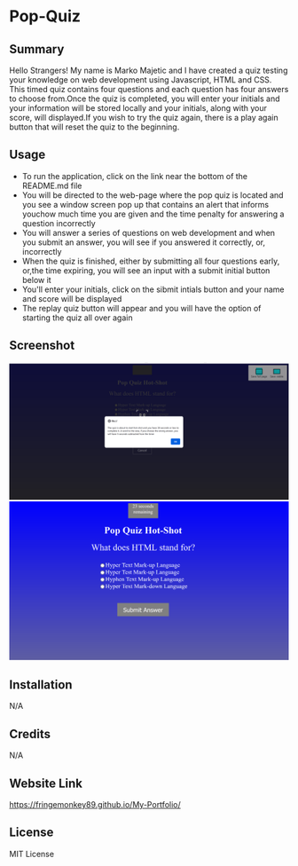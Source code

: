 # Pop-Quiz

## Summary
 Hello Strangers! My name is Marko Majetic and I have created a quiz testing your knowledge on web development using Javascript, HTML and CSS. This timed quiz contains four questions and each question has four answers to choose from.Once the quiz is completed, you will enter your initials and your information will be
stored locally and your initials, along with your score, will displayed.If you wish to try the quiz again, there is a play again button that will reset the quiz
to the beginning.

## Usage

 - To run the application, click on the link near the bottom of the README.md file
 - You will be directed to the web-page where the pop quiz is located and
   you see a window screen pop up that contains an alert that informs youchow much
   time you are given and the time penalty for answering a question incorrectly
 - You will answer a series of questions on web development and when you submit an
   answer, you will see if you answered it correctly, or, incorrectly
 - When the quiz is finished, either by submitting all four questions early, or,the
   time expiring, you will see an input with a submit initial button below it
 - You'll enter your initials, click on the sibmit intials button and your name and
   score will be displayed
 - The replay quiz button will appear and you will have the option of starting the
     quiz all over again
       
    
## Screenshot

![](./screenshot1.png)
![](./screenshot2.png)
## Installation
   N/A

## Credits
   N/A

## Website Link

https://fringemonkey89.github.io/My-Portfolio/

## License
 MIT License

